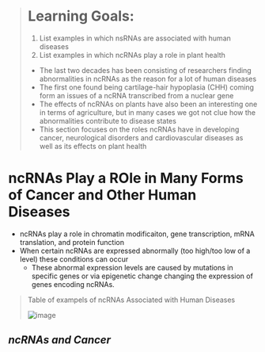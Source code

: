 > # Learning Goals:
> 1. List examples in which nsRNAs are associated with human diseases
> 2. List examples in which ncRNAs play a role in plant health
>
> - The last two decades has been consisting of researchers finding abnormalities in ncRNAs as the reason for a lot of human diseases
> - The first one found being cartilage-hair hypoplasia (CHH) coming form an issues of a ncRNA transcribed from a nuclear gene
> - The effects of ncRNAs on plants have also been an interesting one in terms of agriculture, but in many cases we got not clue how the abnormalities contribute to disease states
> - This section focuses on the roles ncRNAs have in developing cancer, neurological disorders and cardiovascular diseases as well as its effects on plant health

# ncRNAs Play a ROle in Many Forms of Cancer and Other Human Diseases
- ncRNAs play a role in chromatin modificaiton, gene transcription, mRNA translation, and protein function
- When certain ncRNAs are expressed abnormally (too high/too low of a level) these conditions can occur
  - These abnormal expression levels are caused by mutations in specific genes or via epigenetic change changing the expression of genes encoding ncRNAs.

> Table of exampels of ncRNAs Associated with Human Diseases
>
> ![image](https://github.com/MCBasterSheet/MCBasterSheet/assets/157453648/a2c59bb5-49a8-435b-ade9-794a3976e999)

## *ncRNAs and Cancer*
